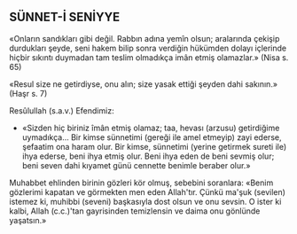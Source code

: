 ## SÜNNET-İ SENİYYE

«Onların sandıkları gibi değil. Rabbın adı­na yemîn olsun; aralarında çekişip durdukla­rı şeyde, seni hakem bilip sonra verdiğin hü­kümden dolayı içlerinde hiçbir sıkıntı duyma­dan tam teslim olmadıkça imân etmiş olamaz­lar.» (Nisa s. 65)

«Resul size ne getirdiyse, onu alın; size yasak ettiği şeyden dahi sakının.» (Haşr s. 7)

Resûlullah (s.a.v.) Efendimiz:

- «Sizden hiç biriniz îmân etmiş ola­maz; taa, hevası (arzusu) getirdiğime uymadıkça... Bir kimse sünnetimi (gereği ile amel etmeyip) zayi ederse, şefaatim ona haram olur. Bir kimse, sünnetimi (yerine getirmek sureti ile) ihya ederse, beni ihya etmiş olur. Beni ihya eden de beni sevmiş olur; beni se­ven dahi kıyamet günü cennette benimle be­raber olur.»

Muhabbet ehlinden birinin gözleri kör ol­muş, sebebini soranlara: «Benim gözlerimi ka­patan ve görmekten men eden Allah'tır. Çün­kü ma'şuk (sevilen) istemez ki, muhibbi (se­veni) başkasıyla dost olsun ve onu sevsin. O ister ki kalbi, Allah (c.c.)'tan gayrisinden te­mizlensin ve daima onu gönlünde yaşatsın.»
